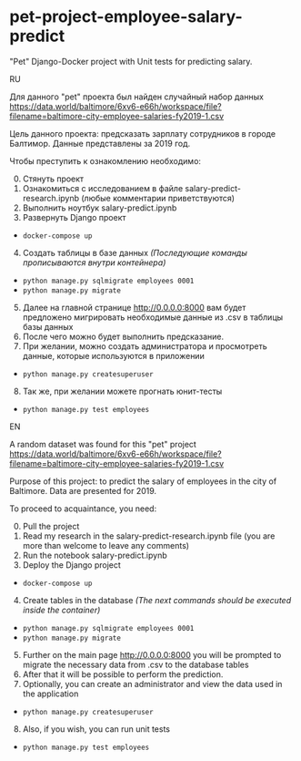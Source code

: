 # pet-project-employee-salary-predict
"Pet" Django-Docker project with Unit tests for predicting salary.

RU

Для данного "pet" проекта был найден случайный набор данных
https://data.world/baltimore/6xv6-e66h/workspace/file?filename=baltimore-city-employee-salaries-fy2019-1.csv

Цель данного проекта: предсказать зарплату сотрудников в городе Балтимор.
Данные представлены за 2019 год.

Чтобы преступить к ознакомлению необходимо:

0. Стянуть проект
1. Ознакомиться с исследованием в файле salary-predict-research.ipynb (любые комментарии приветствуются)
2. Выполнить ноутбук salary-predict.ipynb
3. Развернуть Django проект
*  `docker-compose up`
4. Создать таблицы в базе данных _(Последующие команды прописываются внутри контейнера)_
*  `python manage.py sqlmigrate employees 0001`
*  `python manage.py migrate`
5. Далее на главной странице http://0.0.0.0:8000 вам будет предложено мигрировать необходимые данные из .csv в таблицы базы данных
6. После чего можно будет выполнить предсказание.
7. При желании, можно создать администратора и просмотреть данные, которые используются в приложении
*  `python manage.py createsuperuser`
8. Так же, при желании можете прогнать юнит-тесты
*  `python manage.py test employees`


EN

A random dataset was found for this "pet" project
https://data.world/baltimore/6xv6-e66h/workspace/file?filename=baltimore-city-employee-salaries-fy2019-1.csv

Purpose of this project: to predict the salary of employees in the city of Baltimore.
Data are presented for 2019.

To proceed to acquaintance, you need:

0. Pull the project
1. Read my research in the salary-predict-research.ipynb file (you are more than welcome to leave any comments)
2. Run the notebook salary-predict.ipynb
3. Deploy the Django project 
  * `docker-compose up`
4. Create tables in the database _(The next commands should be executed inside the container)_
  * `python manage.py sqlmigrate employees 0001`
  * `python manage.py migrate`
5. Further on the main page http://0.0.0.0:8000 you will be prompted to migrate the necessary data from .csv to the database tables
6. After that it will be possible to perform the prediction.
7. Optionally, you can create an administrator and view the data used in the application
  * `python manage.py createsuperuser`
8. Also, if you wish, you can run unit tests
  * `python manage.py test employees`
